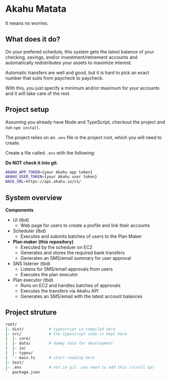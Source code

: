 # Akahu Matata

It means no worries.

## What does it do?

On your prefered schedule, this system gets the latest balance of your checking, savings, and/or investment/retirement accounts and automatically redistributes your assets to maximize interest.

Automatic transfers are well and good, but it is hard to pick an exact number that suits from paycheck to paycheck. 

With this, you just specify a minimum and/or maximum for your accounts and it will take care of the rest.

## Project setup

Assuming you already have Node and TypeScript, checkout the project and run `npm install`.

The project relies on an `.env` file in the project root, which you will need to create.

Create a file called `.env` with the following:

**Do NOT check it into git.**

```bash
AKAHU_APP_TOKEN={your Akahu app token}
AKAHU_USER_TOKEN={your Akahu user token}
BASE_URL=https://api.akahu.io/v1/
```

## System overview 

**Components**

* UI (tbd)
  * Web page for users to create a profile and link their accounts
* Scheduler (tbd)
  * Executes and submits batches of users to the Plan Maker
* **Plan maker (this repository)**
  * Executed by the scheduer on EC2
  * Generates and stores the required bank transfers
  * Generates an SMS/email summary for user approval
* SNS listener (tbd)
  * Listens for SMS/email approvals from users
  * Executes the plan executor
* Plan executor (tbd)
  * Runs on EC2 and handles batches of approvals
  * Executes the transfers via Akahu API
  * Generates an SMS/email with the latest account balances

## Project struture

```bash
root/
|- dist/           # typescript is compiled here
|- src/            # the typescript code is kept here
|  |- core/
|  |- data/        # dummy data for development
|  |- io/
|  |- types/
|  `- main.ts      # start reading here 
|- test/
|- .env            # not in git. you need to add this (scroll up)
`- package.json
```